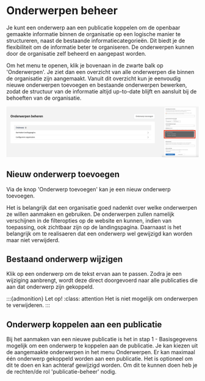 # Onderwerpen beheer

Je kunt een onderwerp aan een publicatie koppelen om de openbaar gemaakte informatie binnen de organisatie op een logische manier
te structureren, naast de bestaande informatiecategorieën. Dit biedt je de flexibiliteit om de informatie beter te organiseren.
De onderwerpen kunnen door de organisatie zelf beheerd en aangepast worden.

Om het menu te openen, klik je bovenaan in de zwarte balk op 'Onderwerpen'. Je ziet dan een overzicht van alle onderwerpen die
binnen de organisatie zijn aangemaakt. Vanuit dit overzicht kun je eenvoudig nieuwe onderwerpen toevoegen en bestaande onderwerpen
bewerken, zodat de structuur van de informatie altijd up-to-date blijft en aansluit bij de behoeften van de organisatie.

![Onderwerpen beheren scherm](img/organisatiebeheer_7.png)

## Nieuw onderwerp toevoegen

Via de knop 'Onderwerp toevoegen' kan je een nieuw onderwerp toevoegen.

Het is belangrijk dat een organisatie goed nadenkt over welke onderwerpen ze willen aanmaken en gebruiken. De onderwerpen
zullen namelijk verschijnen in de filteropties op de website en kunnen, indien van toepassing, ook zichtbaar zijn op de landingspagina.
Daarnaast is het belangrijk om te realisaeren dat een onderwerp wel gewijzigd kan worden maar niet verwijderd.

## Bestaand onderwerp wijzigen

Klik op een onderwerp om de tekst ervan aan te passen. Zodra je een wijziging aanbrengt, wordt deze direct doorgevoerd naar
alle publicaties die aan dat onderwerp zijn gekoppeld.

:::{admonition} Let op!
:class: attention
Het is niet mogelijk om onderwerpen te verwijderen.
:::

## Onderwerp koppelen aan een publicatie

Bij het aanmaken van een nieuwe publicatie is het in stap 1 - Basisgegevens mogelijk om een onderwerp te koppelen aan de publicatie.
Je kan kiezen uit de aangemaakte onderwerpen in het menu Onderwerpen. Er kan maximaal één onderwerp gekoppeld worden aan een publicatie.
Het is optioneel om dit te doen en kan achteraf gewijzigd worden. Om dit te kunnen doen heb je de rechten/de rol 'publicatie-beheer' nodig.

